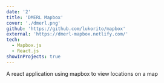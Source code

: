 ```yaml
---
date: '2'
title: 'DMERL Mapbox'
cover: './dmerl.png'
github: 'https://github.com/lukorito/mapbox'
external: 'https://dmerl-mapbox.netlify.com/'
tech:
  - Mapbox.js
  - React.js
showInProjects: true
---
```


A react application using mapbox to view locations on a map

